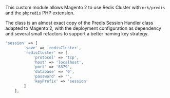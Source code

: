 This custom module allows Magento 2 to use Redis Cluster with `nrk/predis` and the `phpredis` PHP extension.

The class is an almost exact copy of the Predis Session Handler class adapted to Magento 2, with the deployment configuration as dependency and several small refactors to support a better naming key strategy.

```php
'session' => [
        'save' => 'redisCluster',
        'redisCluster' => [
            'protocol' => 'tcp',
            'host' => 'localhost',
            'port' => '6379',
            'database' => '0',
            'password' => '',
            'keyPrefix' => 'session'
        ]
    ],
```

